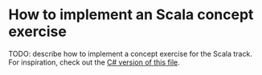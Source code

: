 # How to implement an Scala concept exercise

TODO: describe how to implement a concept exercise for the Scala track. For inspiration, check out the [C# version of this file][csharp-implementing].

[csharp-implementing]: ../../csharp/reference/implementing-a-concept-exercise.md
